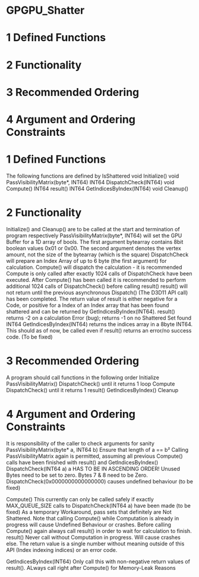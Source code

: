 # GPGPU_Shatter

# 1 Defined Functions
# 2 Functionality
# 3 Recommended Ordering
# 4 Argument and Ordering Constraints


# 1 Defined Functions

The following functions are defined by IsShattered
void Initialize()
void PassVisibilityMatrix(byte*, INT64)
INT64 DispatchCheck(INT64)
void Compute()
INT64 result()
INT64 GetIndicesByIndex(INT64)
void Cleanup()


# 2 Functionality

Initialize() and Cleanup() are to be called at the start and termination of program respectively
PassVisibilityMatrix(byte*, INT64) will set the GPU Buffer for a 1D array of bools. The first argument bytearray contains 8bit 
boolean values 0x01 or 0x00. The second argument denotes the vertex amount, not the size of the bytearray (which is the square)
DispatchCheck will prepare an Index Array of up to 6 byte (the first argument) for calculation.
Compute() will dispatch the calculation - it is recommended Compute is only called after exactly 1024 calls of DispatchCheck
have been executed. After Compute() has been called it is recommended to perform additional 1024 calls of DispatchCheck()
before calling result()
result() will not return until the previous asynchronous Dispatch() (The D3D11 API call) has been completed.
The return value of result is either negative for a Code, or positive for a Index of an Index array that has been found shattered
and can be returned by GetIndicesByIndex(INT64). result() returns -2 on a calculation Error (bug); returns -1 on no Shattered Set
found
INT64 GetIndicesByIndex(INT64) returns the indices array in a 8byte INT64. This should as of now, be called even if result()
returns an error/no success code. (To be fixed)

# 3 Recommended Ordering

A program should call functions in the following order
Initialize
PassVisibilityMatrix()
DispatchCheck()  until it returns 1
loop
 Compute
 DispatchCheck() until it returns 1
 result()
 GetIndicesByIndex()
Cleanup

# 4 Argument and Ordering Constraints

It is responsibility of the caller to check arguments for sanity
PassVisibilityMatrix(byte* a, INT64 b)
Ensure that length of a == b²
Calling PassVisibilityMatrix again is permitted, assuming all previous Compute() calls have been finished with result() and
GetIndicesByIndex()
DispatchCheck(INT64 a)
a HAS TO BE IN ASCENDING ORDER! Unused Bytes need to be set to zero. Bytes 7 & 8 need to be Zero.
DispatchCheck(0x0000000000000000) causes undefined behaviour (to be fixed)

Compute()
This currently can only be called safely if exactly MAX_QUEUE_SIZE calls to DispatchCheck(INT64 a) have been made (to be fixed)
As a temporary Workaround, pass sets that definitely are Not Shattered.
Note that calling Compute() while Computation is already in progress will cause Undefined Behaviour or crashes.
Before calling Compute() again always call result() in order to wait for calculation to finish.
result()
Never call without Computation in progress. Will cause crashes else.
The return value is a single number without meaning outside of this API  (Index indexing indices)
or an error code.

GetIndicesByIndex(INT64)
Only call this with non-negative return values of result(). ALways call right after Compute() for Memory-Leak Reasons

